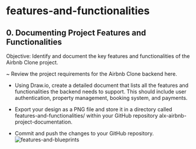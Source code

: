 # features-and-functionalities

## 0. Documenting Project Features and Functionalities

Objective: Identify and document the key features and functionalities of the Airbnb Clone project.

~ Review the project requirements for the Airbnb Clone backend here.

* Using Draw.io, create a detailed document that lists all the features and functionalities the backend needs to support. This should include user authentication, property management, booking system, and payments.

* Export your design as a PNG file and store it in a directory called features-and-functionalities/ within your GitHub repository alx-airbnb-project-documentation.

* Commit and push the changes to your GitHub repository.
![features-and-blueprints](https://github.com/user-attachments/assets/551bfbce-ebd8-4330-81a1-97ea61744919)
